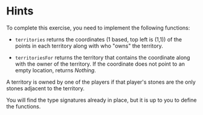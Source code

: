 # Hints

To complete this exercise, you need to implement the following functions:

- `territories` returns the coordinates (1 based, top left is (1,1))
of the points in each territory along with who "owns" the territory.

- `territoriesFor` returns the territory that contains the coordinate
along with the owner of the territory. If the coordinate does not point
to an empty location, returns *Nothing*.

A territory is owned by one of the players if that player's stones
are the only stones adjacent to the territory.

You will find the type signatures already in place, but it is up to you
to define the functions.
